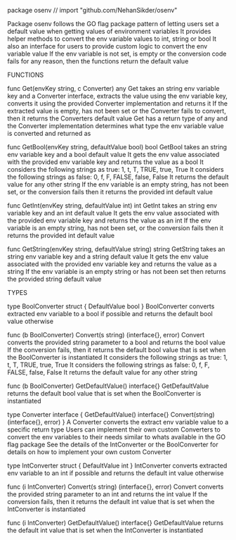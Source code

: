 package osenv // import "github.com/NehanSikder/osenv"

Package osenv follows the GO flag package pattern of letting users set a default
value when getting values of environment variables It provides helper methods
to convert the env variable values to int, string or bool It also an interface
for users to provide custom logic to convert the env variable value If the env
variable is not set, is empty or the conversion code fails for any reason,
then the functions return the default value

FUNCTIONS

func Get(envKey string, c Converter) any
    Get takes an string env variable key and a Converter interface, extracts the
    value using the env variable key, converts it using the provided Converter
    implementation and returns it If the extracted value is empty, has not
    been set or the Converter fails to convert, then it returns the Converters
    default value Get has a return type of any and the Converter implementation
    determines what type the env variable value is converted and returned as

func GetBool(envKey string, defaultValue bool) bool
    GetBool takes an string env variable key and a bool default value It gets
    the env value associated with the provided env variable key and returns the
    value as a bool It considers the following strings as true: 1, t, T, TRUE,
    true, True It considers the following strings as false: 0, f, F, FALSE,
    false, False It returns the default value for any other string If the env
    variable is an empty string, has not been set, or the conversion fails then
    it returns the provided int default value

func GetInt(envKey string, defaultValue int) int
    GetInt takes an string env variable key and an int default value It gets
    the env value associated with the provided env variable key and returns the
    value as an int If the env variable is an empty string, has not been set,
    or the conversion fails then it returns the provided int default value

func GetString(envKey string, defaultValue string) string
    GetString takes an string env variable key and a string default value It
    gets the env value associated with the provided env variable key and returns
    the value as a string If the env variable is an empty string or has not been
    set then returns the provided string default value


TYPES

type BoolConverter struct {
	DefaultValue bool
}
    BoolConverter converts extracted env variable to a bool if possible and
    returns the default bool value otherwise

func (b BoolConverter) Convert(s string) (interface{}, error)
    Convert converts the provided string parameter to a bool and returns the
    bool value If the conversion fails, then it returns the default bool
    value that is set when the BoolConverter is instantiated It considers
    the following strings as true: 1, t, T, TRUE, true, True It considers the
    following strings as false: 0, f, F, FALSE, false, False It returns the
    default value for any other string

func (b BoolConverter) GetDefaultValue() interface{}
    GetDefaultValue returns the default bool value that is set when the
    BoolConverter is instantiated

type Converter interface {
	GetDefaultValue() interface{}
	Convert(string) (interface{}, error)
}
    A Converter converts the extract env variable value to a specific return
    type Users can implement their own custom Converters to convert the env
    variables to their needs similar to whats available in the GO flag package
    See the details of the IntConverter or the BoolConverter for details on how
    to implement your own custom Converter

type IntConverter struct {
	DefaultValue int
}
    IntConverter converts extracted env variable to an int if possible and
    returns the default int value otherwise

func (i IntConverter) Convert(s string) (interface{}, error)
    Convert converts the provided string parameter to an int and returns the int
    value If the conversion fails, then it returns the default int value that is
    set when the IntConverter is instantiated

func (i IntConverter) GetDefaultValue() interface{}
    GetDefaultValue returns the default int value that is set when the
    IntConverter is instantiated

